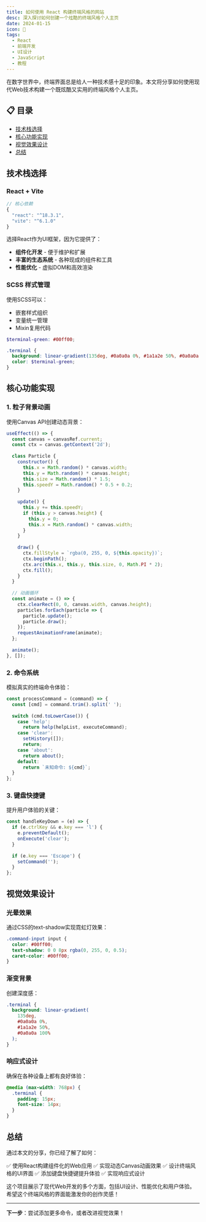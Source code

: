 ```yaml
---
title: 如何使用 React 构建终端风格的网站
desc: 深入探讨如何创建一个炫酷的终端风格个人主页
date: 2024-01-15
icon: 📝
tags:
  - React
  - 前端开发
  - UI设计
  - JavaScript
  - 教程
---
```


在数字世界中，终端界面总是给人一种技术感十足的印象。本文将分享如何使用现代Web技术构建一个既炫酷又实用的终端风格个人主页。

## 📋 目录

- [技术栈选择](#技术栈选择)
- [核心功能实现](#核心功能实现)
- [视觉效果设计](#视觉效果设计)
- [总结](#总结)

## 技术栈选择

### React + Vite

```javascript
// 核心依赖
{
  "react": "^18.3.1",
  "vite": "^6.1.0"
}
```

选择React作为UI框架，因为它提供了：
- **组件化开发** - 便于维护和扩展
- **丰富的生态系统** - 各种现成的组件和工具
- **性能优化** - 虚拟DOM和高效渲染

### SCSS 样式管理

使用SCSS可以：
- 嵌套样式组织
- 变量统一管理
- Mixin复用代码

```scss
$terminal-green: #00ff00;

.terminal {
  background: linear-gradient(135deg, #0a0a0a 0%, #1a1a2e 50%, #0a0a0a 100%);
  color: $terminal-green;
}
```

## 核心功能实现

### 1. 粒子背景动画

使用Canvas API创建动态背景：

```javascript
useEffect(() => {
  const canvas = canvasRef.current;
  const ctx = canvas.getContext('2d');
  
  class Particle {
    constructor() {
      this.x = Math.random() * canvas.width;
      this.y = Math.random() * canvas.height;
      this.size = Math.random() * 1.5;
      this.speedY = Math.random() * 0.5 + 0.2;
    }
    
    update() {
      this.y += this.speedY;
      if (this.y > canvas.height) {
        this.y = 0;
        this.x = Math.random() * canvas.width;
      }
    }
    
    draw() {
      ctx.fillStyle = `rgba(0, 255, 0, ${this.opacity})`;
      ctx.beginPath();
      ctx.arc(this.x, this.y, this.size, 0, Math.PI * 2);
      ctx.fill();
    }
  }
  
  // 动画循环
  const animate = () => {
    ctx.clearRect(0, 0, canvas.width, canvas.height);
    particles.forEach(particle => {
      particle.update();
      particle.draw();
    });
    requestAnimationFrame(animate);
  };
  
  animate();
}, []);
```

### 2. 命令系统

模拟真实的终端命令体验：

```javascript
const processCommand = (command) => {
  const [cmd] = command.trim().split(' ');
  
  switch (cmd.toLowerCase()) {
    case 'help':
      return help(helpList, executeCommand);
    case 'clear':
      setHistory([]);
      return;
    case 'about':
      return about();
    default:
      return `未知命令: ${cmd}`;
  }
};
```

### 3. 键盘快捷键

提升用户体验的关键：

```javascript
const handleKeyDown = (e) => {
  if (e.ctrlKey && e.key === 'l') {
    e.preventDefault();
    onExecute('clear');
  }
  
  if (e.key === 'Escape') {
    setCommand('');
  }
};
```

## 视觉效果设计

### 光晕效果

通过CSS的text-shadow实现霓虹灯效果：

```scss
.command-input input {
  color: #00ff00;
  text-shadow: 0 0 8px rgba(0, 255, 0, 0.5);
  caret-color: #00ff00;
}
```

### 渐变背景

创建深度感：

```scss
.terminal {
  background: linear-gradient(
    135deg, 
    #0a0a0a 0%, 
    #1a1a2e 50%, 
    #0a0a0a 100%
  );
}
```

### 响应式设计

确保在各种设备上都有良好体验：

```scss
@media (max-width: 768px) {
  .terminal {
    padding: 15px;
    font-size: 14px;
  }
}
```

## 总结

通过本文的分享，你已经了解了如何：

✅ 使用React构建组件化的Web应用
✅ 实现动态Canvas动画效果
✅ 设计终端风格的UI界面
✅ 添加键盘快捷键提升体验
✅ 实现响应式设计

这个项目展示了现代Web开发的多个方面，包括UI设计、性能优化和用户体验。希望这个终端风格的界面能激发你的创作灵感！

---

**下一步**：尝试添加更多命令，或者改进视觉效果！

